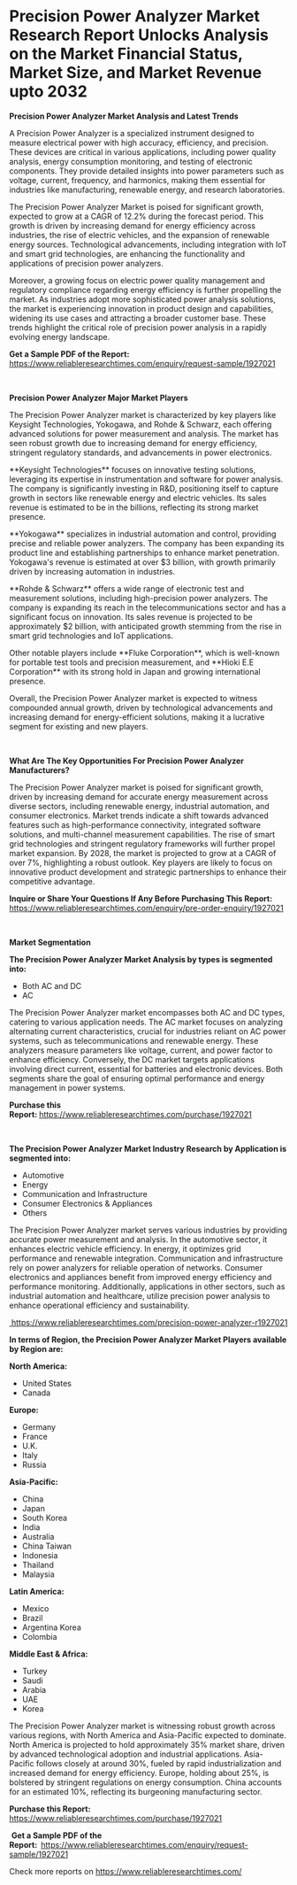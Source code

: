 <p><h1>Precision Power Analyzer Market Research Report Unlocks Analysis on the Market Financial Status, Market Size, and Market Revenue upto 2032</h1></p><p><strong>Precision Power Analyzer Market Analysis and Latest Trends</strong></p>
<p><p>A Precision Power Analyzer is a specialized instrument designed to measure electrical power with high accuracy, efficiency, and precision. These devices are critical in various applications, including power quality analysis, energy consumption monitoring, and testing of electronic components. They provide detailed insights into power parameters such as voltage, current, frequency, and harmonics, making them essential for industries like manufacturing, renewable energy, and research laboratories.</p><p>The Precision Power Analyzer Market is poised for significant growth, expected to grow at a CAGR of 12.2% during the forecast period. This growth is driven by increasing demand for energy efficiency across industries, the rise of electric vehicles, and the expansion of renewable energy sources. Technological advancements, including integration with IoT and smart grid technologies, are enhancing the functionality and applications of precision power analyzers.</p><p>Moreover, a growing focus on electric power quality management and regulatory compliance regarding energy efficiency is further propelling the market. As industries adopt more sophisticated power analysis solutions, the market is experiencing innovation in product design and capabilities, widening its use cases and attracting a broader customer base. These trends highlight the critical role of precision power analysis in a rapidly evolving energy landscape.</p></p>
<p><strong>Get a Sample PDF of the Report:&nbsp;</strong> <a href="https://www.reliableresearchtimes.com/enquiry/request-sample/1927021?utm_campaign=3088&utm_medium=2&utm_source=Github&utm_content=ia&utm_term=08042025&utm_id=precision-power-analyzer">https://www.reliableresearchtimes.com/enquiry/request-sample/1927021</a></p>
<p>&nbsp;</p>
<p><strong>Precision Power Analyzer Major Market Players</strong></p>
<p><p>The Precision Power Analyzer market is characterized by key players like Keysight Technologies, Yokogawa, and Rohde & Schwarz, each offering advanced solutions for power measurement and analysis. The market has seen robust growth due to increasing demand for energy efficiency, stringent regulatory standards, and advancements in power electronics.</p><p>**Keysight Technologies** focuses on innovative testing solutions, leveraging its expertise in instrumentation and software for power analysis. The company is significantly investing in R&D, positioning itself to capture growth in sectors like renewable energy and electric vehicles. Its sales revenue is estimated to be in the billions, reflecting its strong market presence.</p><p>**Yokogawa** specializes in industrial automation and control, providing precise and reliable power analyzers. The company has been expanding its product line and establishing partnerships to enhance market penetration. Yokogawa's revenue is estimated at over $3 billion, with growth primarily driven by increasing automation in industries.</p><p>**Rohde & Schwarz** offers a wide range of electronic test and measurement solutions, including high-precision power analyzers. The company is expanding its reach in the telecommunications sector and has a significant focus on innovation. Its sales revenue is projected to be approximately $2 billion, with anticipated growth stemming from the rise in smart grid technologies and IoT applications.</p><p>Other notable players include **Fluke Corporation**, which is well-known for portable test tools and precision measurement, and **Hioki E.E Corporation** with its strong hold in Japan and growing international presence.</p><p>Overall, the Precision Power Analyzer market is expected to witness compounded annual growth, driven by technological advancements and increasing demand for energy-efficient solutions, making it a lucrative segment for existing and new players.</p></p>
<p>&nbsp;</p>
<p><strong>What Are The Key Opportunities For Precision Power Analyzer Manufacturers?</strong></p>
<p><p>The Precision Power Analyzer market is poised for significant growth, driven by increasing demand for accurate energy measurement across diverse sectors, including renewable energy, industrial automation, and consumer electronics. Market trends indicate a shift towards advanced features such as high-performance connectivity, integrated software solutions, and multi-channel measurement capabilities. The rise of smart grid technologies and stringent regulatory frameworks will further propel market expansion. By 2028, the market is projected to grow at a CAGR of over 7%, highlighting a robust outlook. Key players are likely to focus on innovative product development and strategic partnerships to enhance their competitive advantage.</p></p>
<p><strong>Inquire or Share Your Questions If Any Before Purchasing This Report:</strong> <a href="https://www.reliableresearchtimes.com/enquiry/pre-order-enquiry/1927021?utm_campaign=3088&utm_medium=2&utm_source=Github&utm_content=ia&utm_term=08042025&utm_id=precision-power-analyzer">https://www.reliableresearchtimes.com/enquiry/pre-order-enquiry/1927021</a></p>
<p>&nbsp;</p>
<p><strong>Market Segmentation</strong></p>
<p><strong>The Precision Power Analyzer Market Analysis by types is segmented into:</strong></p>
<p><ul><li>Both AC and DC</li><li>AC</li></ul></p>
<p><p>The Precision Power Analyzer market encompasses both AC and DC types, catering to various application needs. The AC market focuses on analyzing alternating current characteristics, crucial for industries reliant on AC power systems, such as telecommunications and renewable energy. These analyzers measure parameters like voltage, current, and power factor to enhance efficiency. Conversely, the DC market targets applications involving direct current, essential for batteries and electronic devices. Both segments share the goal of ensuring optimal performance and energy management in power systems.</p></p>
<p><strong>Purchase this Report:&nbsp;</strong><a href="https://www.reliableresearchtimes.com/purchase/1927021?utm_campaign=3088&utm_medium=2&utm_source=Github&utm_content=ia&utm_term=08042025&utm_id=precision-power-analyzer">https://www.reliableresearchtimes.com/purchase/1927021</a></p>
<p>&nbsp;</p>
<p><strong>The Precision Power Analyzer Market Industry Research by Application is segmented into:</strong></p>
<p><ul><li>Automotive</li><li>Energy</li><li>Communication and Infrastructure</li><li>Consumer Electronics & Appliances</li><li>Others</li></ul></p>
<p><p>The Precision Power Analyzer market serves various industries by providing accurate power measurement and analysis. In the automotive sector, it enhances electric vehicle efficiency. In energy, it optimizes grid performance and renewable integration. Communication and infrastructure rely on power analyzers for reliable operation of networks. Consumer electronics and appliances benefit from improved energy efficiency and performance monitoring. Additionally, applications in other sectors, such as industrial automation and healthcare, utilize precision power analysis to enhance operational efficiency and sustainability.</p></p>
<p><a href="https://www.reliableresearchtimes.com/precision-power-analyzer-r1927021?utm_campaign=3088&utm_medium=2&utm_source=Github&utm_content=ia&utm_term=08042025&utm_id=precision-power-analyzer">&nbsp;https://www.reliableresearchtimes.com/precision-power-analyzer-r1927021</a></p>
<p><strong>In terms of Region, the Precision Power Analyzer Market Players available by Region are:</strong></p>
<p>
    <p> <strong> North America: </strong>
        <ul>
            <li>United States</li>
            <li>Canada</li>
        </ul>
        </p> 
    <p> <strong> Europe: </strong>
        <ul>
            <li>Germany</li>
            <li>France</li>
            <li>U.K.</li>
            <li>Italy</li>
            <li>Russia</li>
        </ul>
        </p> 
    <p> <strong> Asia-Pacific: </strong>
        <ul>
            <li>China</li>
            <li>Japan</li>
            <li>South Korea</li>
            <li>India</li>
            <li>Australia</li>
            <li>China Taiwan</li>
            <li>Indonesia</li>
            <li>Thailand</li>
            <li>Malaysia</li>
        </ul>
        </p> 
    <p> <strong> Latin America: </strong>
        <ul>
            <li>Mexico</li>
            <li>Brazil</li>
            <li>Argentina Korea</li>
            <li>Colombia</li>
        </ul>
        </p> 
    <p> <strong> Middle East & Africa: </strong>
        <ul>
            <li>Turkey</li>
            <li>Saudi</li>
            <li>Arabia</li>
            <li>UAE</li>
            <li>Korea</li>
        </ul>
    </p>
    </p>
<p><p>The Precision Power Analyzer market is witnessing robust growth across various regions, with North America and Asia-Pacific expected to dominate. North America is projected to hold approximately 35% market share, driven by advanced technological adoption and industrial applications. Asia-Pacific follows closely at around 30%, fueled by rapid industrialization and increased demand for energy efficiency. Europe, holding about 25%, is bolstered by stringent regulations on energy consumption. China accounts for an estimated 10%, reflecting its burgeoning manufacturing sector.</p></p>
<p><strong>Purchase this Report: </strong><a href="https://www.reliableresearchtimes.com/purchase/1927021?utm_campaign=3088&utm_medium=2&utm_source=Github&utm_content=ia&utm_term=08042025&utm_id=precision-power-analyzer">https://www.reliableresearchtimes.com/purchase/1927021</a></p>
<p>&nbsp;<strong>Get a Sample PDF of the Report:&nbsp;&nbsp;</strong><a href="https://www.reliableresearchtimes.com/enquiry/request-sample/1927021?utm_campaign=3088&utm_medium=2&utm_source=Github&utm_content=ia&utm_term=08042025&utm_id=precision-power-analyzer">https://www.reliableresearchtimes.com/enquiry/request-sample/1927021</a></p>
<p><strong></strong></p>
<p>Check more reports on <a href="https://www.reliableresearchtimes.com/?utm_campaign=3088&utm_medium=2&utm_source=Github&utm_content=ia&utm_term=08042025&utm_id=precision-power-analyzer">https://www.reliableresearchtimes.com/</a></p>